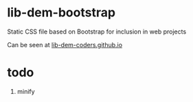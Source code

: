 # lib-dem-bootstrap

Static CSS file based on Bootstrap for inclusion in web projects

Can be seen at [lib-dem-coders.github.io](http://lib-dem-coders.github.io)

# todo

1. minify
